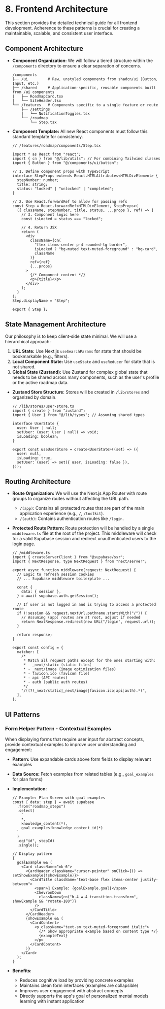 # **8. Frontend Architecture**

This section provides the detailed technical guide for all frontend development. Adherence to these patterns is crucial for creating a maintainable, scalable, and consistent user interface.

## **Component Architecture**

- **Component Organization:** We will follow a tiered structure within the `/components` directory to ensure a clear separation of concerns.
  ```
  /components
  ├── /ui         # Raw, unstyled components from shadcn/ui (Button, Input, etc.)
  ├── /shared     # Application-specific, reusable components built from /ui components
  |   ├── RoadmapCard.tsx
  |   └── SiteHeader.tsx
  └── /features   # Components specific to a single feature or route
      ├── /settings
      |   └── NotificationToggles.tsx
      └── /roadmap
          └── Step.tsx
  ```
- **Component Template:** All new React components must follow this standard template for consistency.

  ```tsx
  // /features/roadmap/components/Step.tsx

  import * as React from "react";
  import { cn } from "@/lib/utils"; // For combining Tailwind classes
  import { Button } from "@/components/ui/button";

  // 1. Define component props with TypeScript
  interface StepProps extends React.HTMLAttributes<HTMLDivElement> {
    stepNumber: number;
    title: string;
    status: "locked" | "unlocked" | "completed";
  }

  // 2. Use React.forwardRef to allow for passing refs
  const Step = React.forwardRef<HTMLDivElement, StepProps>(
    ({ className, stepNumber, title, status, ...props }, ref) => {
      // 3. Component logic here
      const isLocked = status === "locked";

      // 4. Return JSX
      return (
        <div
          className={cn(
            "flex items-center p-4 rounded-lg border",
            isLocked ? "bg-muted text-muted-foreground" : "bg-card",
            className
          )}
          ref={ref}
          {...props}
        >
          {/* Component content */}
          <p>{title}</p>
        </div>
      );
    }
  );
  Step.displayName = "Step";

  export { Step };
  ```

## **State Management Architecture**

Our philosophy is to keep client-side state minimal. We will use a hierarchical approach:

1. **URL State:** Use Next.js `useSearchParams` for state that should be bookmarkable (e.g., filters).
2. **Local Component State:** Use `useState` and `useReducer` for state that is not shared.
3. **Global State (Zustand):** Use Zustand for complex global state that needs to be shared across many components, such as the user's profile or the active roadmap data.

- **Zustand Store Structure:** Stores will be created in `/lib/stores` and organized by domain.

  ```tsx
  // /lib/stores/user-store.ts
  import { create } from "zustand";
  import { User } from "@/lib/types"; // Assuming shared types

  interface UserState {
    user: User | null;
    setUser: (user: User | null) => void;
    isLoading: boolean;
  }

  export const useUserStore = create<UserState>((set) => ({
    user: null,
    isLoading: true,
    setUser: (user) => set({ user, isLoading: false }),
  }));
  ```

## **Routing Architecture**

- **Route Organization:** We will use the Next.js App Router with route groups to organize routes without affecting the URL path.
  - `/(app)`: Contains all protected routes that are part of the main application experience (e.g., `/`, `/toolkit`).
  - `/(auth)`: Contains authentication routes like `/login`.
- **Protected Route Pattern:** Route protection will be handled by a single `middleware.ts` file at the root of the project. This middleware will check for a valid Supabase session and redirect unauthenticated users to the login page.

  ```tsx
  // /middleware.ts
  import { createServerClient } from "@supabase/ssr";
  import { NextResponse, type NextRequest } from "next/server";

  export async function middleware(request: NextRequest) {
    // Logic to refresh session cookies
    // ... Supabase middleware boilerplate ...

    const {
      data: { session },
    } = await supabase.auth.getSession();

    // If user is not logged in and is trying to access a protected route
    if (!session && request.nextUrl.pathname.startsWith("/")) {
      // Assuming (app) routes are at root, adjust if needed
      return NextResponse.redirect(new URL("/login", request.url));
    }

    return response;
  }

  export const config = {
    matcher: [
      /*
       * Match all request paths except for the ones starting with:
       * - _next/static (static files)
       * - _next/image (image optimization files)
       * - favicon.ico (favicon file)
       * - api (API routes)
       * - auth (public auth routes)
       */
      "/((?!_next/static|_next/image|favicon.ico|api|auth).*)",
    ],
  };
  ```

## **UI Patterns**

### **Form Helper Pattern - Contextual Examples**

When displaying forms that require user input for abstract concepts, provide contextual examples to improve user understanding and engagement:

- **Pattern:** Use expandable cards above form fields to display relevant examples
- **Data Source:** Fetch examples from related tables (e.g., `goal_examples` for plan forms)
- **Implementation:**

  ```tsx
  // Example: Plan Screen with goal examples
  const { data: step } = await supabase
    .from("roadmap_steps")
    .select(
      `
      *,
      knowledge_content(*),
      goal_examples!knowledge_content_id(*)
    `
    )
    .eq("id", stepId)
    .single();

  // Display pattern
  {
    goalExample && (
      <Card className="mb-6">
        <CardHeader className="cursor-pointer" onClick={() => setShowExample(!showExample)}>
          <CardTitle className="text-base flex items-center justify-between">
            <span>📝 Example: {goalExample.goal}</span>
            <ChevronDown
              className={cn("h-4 w-4 transition-transform", showExample && "rotate-180")}
            />
          </CardTitle>
        </CardHeader>
        {showExample && (
          <CardContent>
            <p className="text-sm text-muted-foreground italic">
              {/* Show appropriate example based on content type */}
              {exampleText}
            </p>
          </CardContent>
        )}
      </Card>
    );
  }
  ```

- **Benefits:**
  - Reduces cognitive load by providing concrete examples
  - Maintains clean form interfaces (examples are collapsible)
  - Improves user engagement with abstract concepts
  - Directly supports the app's goal of personalized mental models learning with instant application
